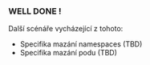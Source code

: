 ### WELL DONE !

Další scénáře vycházející z tohoto:
- Specifika mazání namespaces  (TBD)
- Specifika mazání podu (TBD)

